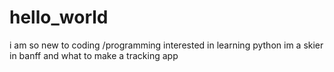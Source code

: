 # hello_world
i am so new to coding /programming interested in learning python 
im a skier in banff and what to make a tracking app 
